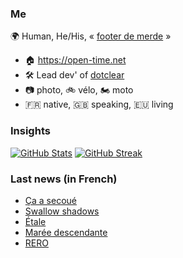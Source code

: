 ### Me

🌍 Human, He/His, « [footer de merde](https://open-time.net/post/2013/07/17/La-veritable-histoire-du-Footer-de-merde-) » 
* 🏠 https://open-time.net 
* 🛠️ Lead dev' of [dotclear](https://git.dotclear.org/dev/dotclear)
* 📷 photo, 🚲 vélo, 🏍️ moto 
* 🇫🇷 native, 🇬🇧 speaking, 🇪🇺 living

### Insights

[![GitHub Stats](https://github-readme-stats-sigma-five.vercel.app/api?username=franck-paul)](https://github.com/franck-paul)
[![GitHub Streak](https://github-readme-streak-stats.herokuapp.com?user=franck-paul)](https://git.io/streak-stats)

### Last news (in French)

<!-- BLOG-POST-LIST:START -->
- [Ça a secoué](https://open-time.net/post/2023/09/05/Ca-a-secoue)
- [Swallow shadows](https://open-time.net/post/2023/09/04/Swallow-shadows)
- [Étale](https://open-time.net/post/2023/09/03/Etale)
- [Marée descendante](https://open-time.net/post/2023/09/02/Maree-descendante)
- [RERO](https://open-time.net/post/2023/09/01/RERO)
<!-- BLOG-POST-LIST:END -->

